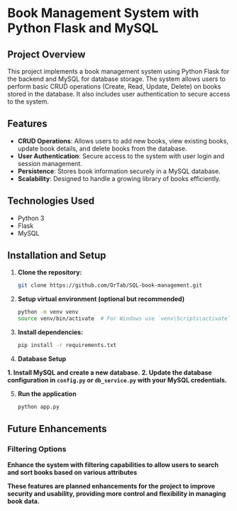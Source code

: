 # Book Management System with Python Flask and MySQL

## Project Overview

This project implements a book management system using Python Flask for the backend and MySQL for database storage. The system allows users to perform basic CRUD operations (Create, Read, Update, Delete) on books stored in the database. It also includes user authentication to secure access to the system.

## Features

- **CRUD Operations**: Allows users to add new books, view existing books, update book details, and delete books from the database.
- **User Authentication**: Secure access to the system with user login and session management.
- **Persistence**: Stores book information securely in a MySQL database.
- **Scalability**: Designed to handle a growing library of books efficiently.

## Technologies Used

- Python 3
- Flask
- MySQL

## Installation and Setup

1. **Clone the repository:**

   ```bash
   git clone https://github.com/OrTab/SQL-book-management.git
   ```

2. **Setup virtual environment (optional but recommended)**

   ```bash
   python -m venv venv
   source venv/bin/activate  # For Windows use `venv\Scripts\activate`
   ```

3. **Install dependencies:**

   ```bash
   pip install -r requirements.txt
   ```

4. **Database Setup**

**1. Install MySQL and create a new database.**
**2. Update the database configuration in `config.py` or `db_service.py` with your MySQL credentials.**

5. **Run the application**

   ```bash
   python app.py
   ```

## Future Enhancements

### Filtering Options

**Enhance the system with filtering capabilities to allow users to search and sort books based on various attributes**

**These features are planned enhancements for the project to improve security and usability, providing more control and flexibility in managing book data.**

